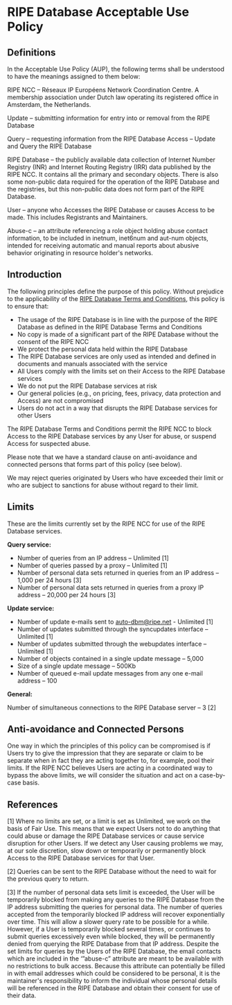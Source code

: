 # RIPE Database Acceptable Use Policy


## Definitions

In the Acceptable Use Policy (AUP), the following terms shall be understood to have the meanings assigned to them below:

RIPE NCC – Réseaux IP Européens Network Coordination Centre. A membership association under Dutch law operating its registered office in Amsterdam, the Netherlands.

Update – submitting information for entry into or removal from the RIPE Database

Query – requesting information from the RIPE Database Access – Update and Query the RIPE Database

RIPE Database – the publicly available data collection of Internet Number Registry (INR) and Internet Routing Registry (IRR) data published by the RIPE NCC. It contains all the primary and secondary objects. There is also some non-public data required for the operation of the RIPE Database and the registries, but this non-public data does not form part of the RIPE Database.

User – anyone who Accesses the RIPE Database or causes Access to be made. This includes Registrants and Maintainers.

Abuse-c – an attribute referencing a role object holding abuse contact information, to be included in inetnum, inet6num and aut-num objects, intended for receiving automatic and manual reports about abusive behavior originating in resource holder's networks.


## Introduction

The following principles define the purpose of this policy. Without prejudice to the applicability of the [RIPE Database Terms and Conditions](21.Terms-And-Conditions.md#introduction), this policy is to ensure that: 

* The usage of the RIPE Database is in line with the purpose of the RIPE Database as defined in the RIPE Database Terms and Conditions
* No copy is made of a significant part of the RIPE Database without the consent of the RIPE NCC
* We protect the personal data held within the RIPE Database
* The RIPE Database services are only used as intended and defined in documents and manuals associated with the service
* All Users comply with the limits set on their Access to the RIPE Database services
* We do not put the RIPE Database services at risk
* Our general policies (e.g., on pricing, fees, privacy, data protection and Access) are not compromised
* Users do not act in a way that disrupts the RIPE Database services for other Users

The RIPE Database Terms and Conditions permit the RIPE NCC to block Access to the RIPE Database services by any User for abuse, or suspend Access for suspected abuse.

Please note that we have a standard clause on anti-avoidance and connected persons that forms part of this policy (see below).

We may reject queries originated by Users who have exceeded their limit or who are subject to sanctions for abuse without regard to their limit.


## Limits

These are the limits currently set by the RIPE NCC for use of the RIPE Database services.

**Query service:**

* Number of queries from an IP address – Unlimited [1]
* Number of queries passed by a proxy – Unlimited [1]
* Number of personal data sets returned in queries from an IP address –
1,000 per 24 hours [3]
* Number of personal data sets returned in queries from a proxy IP
address – 20,000 per 24 hours [3]

**Update service:**

* Number of update e-mails sent to [auto-dbm@ripe.net](mailto:auto-dbm@ripe.net) - Unlimited [1]
* Number of updates submitted through the syncupdates interface – Unlimited [1]
* Number of updates submitted through the webupdates interface – Unlimited [1]
* Number of objects contained in a single update message – 5,000
* Size of a single update message – 500Kb
* Number of queued e-mail update messages from any one e-mail address – 100 

**General:**

Number of simultaneous connections to the RIPE Database server – 3 [2]


## Anti-avoidance and Connected Persons

One way in which the principles of this policy can be compromised is if Users try to give the impression that they are separate or claim to be separate when in fact they are acting together to, for example, pool their limits. If the RIPE NCC believes Users are acting in a coordinated way to bypass the above limits, we will consider the situation and act on a case-by-case basis.


## References

[1] Where no limits are set, or a limit is set as Unlimited, we work on the basis of Fair Use. This means that we expect Users not to do anything that could abuse or damage the RIPE Database services or cause service disruption for other Users. If we detect any User causing problems we may, at our sole discretion, slow down or temporarily or permanently block Access to the RIPE Database services for that User.

[2] Queries can be sent to the RIPE Database without the need to wait for the previous query to return.

[3] If the number of personal data sets limit is exceeded, the User will be temporarily blocked from making any queries to the RIPE Database from the IP address submitting the queries for personal data. The number of queries accepted from the temporarily blocked IP address will recover exponentially over time. This will allow a slower query rate to be possible for a while. However, if a User is temporarily blocked several times, or continues to submit queries excessively even while blocked, they will be permanently denied from querying the RIPE Database from that IP address. Despite the set limits for queries by the Users of the RIPE Database, the email contacts which are included in the ‘”abuse-c” attribute are meant to be available with no restrictions to bulk access. Because this attribute can potentially be filled in with email addresses which could be considered to be personal, it is the maintainer's responsibility to inform the individual whose personal details will be referenced in the RIPE Database and obtain their consent for use of their data.